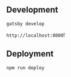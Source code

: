 ## Development

```
gatsby develop
```

`http://localhost:8000`!

## Deployment

```
npm run deploy
```
